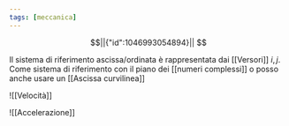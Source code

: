 ```yaml
---
tags: [meccanica]
---
```

```math
||{"id":1046993054894}||


```

Il sistema di riferimento ascissa/ordinata è rappresentata dai [[Versori]] $i,j$.
Come sistema di riferimento con il piano dei [[numeri complessi]] o posso anche usare un [[Ascissa curvilinea]]

![[Velocità]]

![[Accelerazione]]